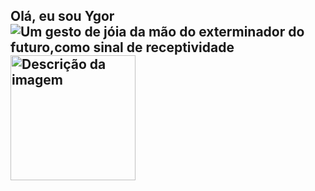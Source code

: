 ## Olá, eu sou Ygor ![Um gesto de jóia da mão do exterminador do futuro,como sinal de receptividade](https://i.gifer.com/3WWq.gif) <img src="https://i.gifer.com/3WWq.gif" alt="Descrição da imagem" width="200">


